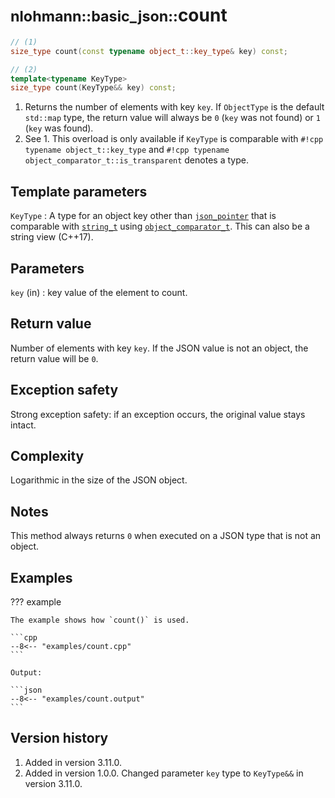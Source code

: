 # <small>nlohmann::basic_json::</small>count

```cpp
// (1)
size_type count(const typename object_t::key_type& key) const;

// (2)
template<typename KeyType>
size_type count(KeyType&& key) const;
```

1. Returns the number of elements with key `key`. If `ObjectType` is the default `std::map` type, the return value will
   always be `0` (`key` was not found) or `1` (`key` was found).
2. See 1. This overload is only available if `KeyType` is comparable with `#!cpp typename object_t::key_type` and
   `#!cpp typename object_comparator_t::is_transparent` denotes a type.

## Template parameters

`KeyType`
:   A type for an object key other than [`json_pointer`](../json_pointer/index.md) that is comparable with
    [`string_t`](string_t.md) using  [`object_comparator_t`](object_comparator_t.md).
    This can also be a string view (C++17).

## Parameters

`key` (in)
:   key value of the element to count.
    
## Return value

Number of elements with key `key`. If the JSON value is not an object, the return value will be `0`.

## Exception safety

Strong exception safety: if an exception occurs, the original value stays intact.

## Complexity

Logarithmic in the size of the JSON object.

## Notes

This method always returns `0` when executed on a JSON type that is not an object.

## Examples

??? example

    The example shows how `count()` is used.
    
    ```cpp
    --8<-- "examples/count.cpp"
    ```
    
    Output:
    
    ```json
    --8<-- "examples/count.output"
    ```

## Version history

1. Added in version 3.11.0.
2. Added in version 1.0.0. Changed parameter `key` type to `KeyType&&` in version 3.11.0.
